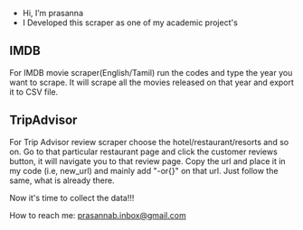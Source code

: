 - Hi, I’m prasanna
- I Developed this scraper as one of my academic project's

IMDB
---------
For IMDB movie scraper(English/Tamil) run the codes and type the year you want to scrape. It will scrape all the movies released on that year and export it to CSV file.

TripAdvisor
---------
For Trip Advisor review scraper choose the hotel/restaurant/resorts and so on. Go to that particular restaurant page and click the customer reviews button, it will navigate you to that review page. Copy the url and place it in my code (i.e, new_url) and mainly add "-or{}" on that url. Just follow the same, what is already there.

Now it's time to collect the data!!!

How to reach me: prasannab.inbox@gmail.com
